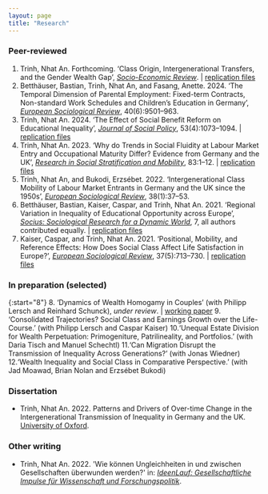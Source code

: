 ```yaml
---
layout: page
title: "Research"
---
```


### Peer-reviewed
1. Trinh, Nhat An. Forthcoming. ‘Class Origin, Intergenerational Transfers, and the Gender Wealth Gap’, [*Socio-Economic Review*](https://doi.org/10.1093/ser/mwae054). &#124; [replication files](https://osf.io/3enux/)
2. Betthäuser, Bastian, Trinh, Nhat An, and Fasang, Anette. 2024. ‘The Temporal Dimension of Parental Employment: Fixed-term Contracts, Non-standard Work Schedules and Children’s Education in Germany’, [*European Sociological Review*](https://doi.org/10.1093/esr/jcad073), 40(6):9501–963.
3. Trinh, Nhat An. 2024. ‘The Effect of Social Benefit Reform on Educational Inequality’, [*Journal of Social Policy*](https://doi.org/10.1017/S0047279422000848), 53(4):1073–1094. &#124; [replication files](https://osf.io/3cdqv/)
4. Trinh, Nhat An. 2023. ‘Why do Trends in Social Fluidity at Labour Market Entry and Occupational Maturity Differ? Evidence from Germany and the UK’, [*Research in Social Stratification and Mobility*](https://www.sciencedirect.com/science/article/abs/pii/S0276562422000737), 83:1–12. &#124; [replication files](https://osf.io/vb5fd/)
5. Trinh, Nhat An, and Bukodi, Erzsébet. 2022. ‘Intergenerational Class Mobility of Labour Market Entrants in Germany and the UK since the 1950s’, [*European Sociological Review*](https://doi.org/10.1093/esr/jcab028), 38(1):37–53.
6. Betthäuser, Bastian, Kaiser, Caspar, and Trinh, Nhat An. 2021. ‘Regional Variation in Inequality of Educational Opportunity across Europe’, [*Socius: Sociological Research for a Dynamic World*](https://doi.org/10.1177/23780231211019890), 7, all authors contributed equally.  &#124; [replication files](https://osf.io/bca95/)
7. Kaiser, Caspar, and Trinh, Nhat An. 2021. ‘Positional, Mobility, and Reference Effects: How Does Social Class Affect Life Satisfaction in Europe?’, [*European Sociological Review*](https://doi.org/10.1093/esr/jcaa067), 37(5):713–730. &#124; [replication files](https://osf.io/4wx26/)

### In preparation (selected)

{:start="8"}
8. ‘Dynamics of Wealth Homogamy in Couples’ (with Philipp Lersch and Reinhard Schunck), *under review*. &#124; [working paper](https://osf.io/preprints/socarxiv/yrjpf/)
9. ‘Consolidated Trajectories? Social Class and Earnings Growth over the Life-Course.’ (with Philipp Lersch and Caspar Kaiser)
10.‘Unequal Estate Division for Wealth Perpetuation: Primogeniture, Patrilineality, and Portfolios.’ (with Daria Tisch and Manuel Schechtl)
11.‘Can Migration Disrupt the Transmission of Inequality Across Generations?’ (with Jonas Wiedner)
12.‘Wealth Inequality and Social Class in Comparative Perspective.’ (with Jad Moawad, Brian Nolan and Erzsébet Bukodi)

### Dissertation

- Trinh, Nhat An. 2022. Patterns and Drivers of Over-time Change in the Intergenerational Transmission of Inequality in Germany and the UK. [University of Oxford](https://ora.ox.ac.uk/objects/uuid:cbfb603b-ce55-49e2-87b6-011e7e39bd3f).

### Other writing

- Trinh, Nhat An. 2022. 'Wie können Ungleichheiten in und zwischen Gesellschaften überwunden werden?' in: *[IdeenLauf: Gesellschaftliche Impulse für Wissenschaft und Forschungspolitik](https://www.wissenschaftsjahr.de/2022/fileadmin/user_upload/1__Ideenlauf/IdeenLauf_Ergebnis.pdf)*.


